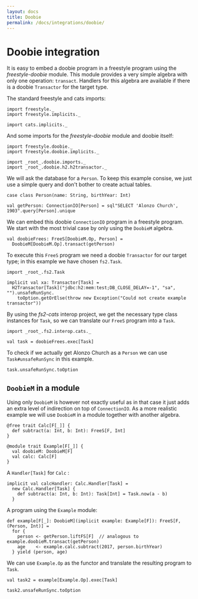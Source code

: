 ```yaml
---
layout: docs
title: Doobie
permalink: /docs/integrations/doobie/
---
```


# Doobie integration

It is easy to embed a doobie program in a freestyle program using the _freestyle-doobie_ module. This module provides a very simple algebra with only one operation: `transact`. Handlers for this algebra are available if there is a doobie `Transactor` for the target type.


The standard freestyle and cats imports:

```tut:silent
import freestyle._
import freestyle.implicits._

import cats.implicits._
```

And some imports for the _freestyle-doobie_ module and doobie itself:

```tut:silent
import freestyle.doobie._
import freestyle.doobie.implicits._

import _root_.doobie.imports._
import _root_.doobie.h2.h2transactor._
```

We will ask the database for a `Person`. To keep this example consise, we just use a simple query and don't bother to create actual tables.

```tut:book
case class Person(name: String, birthYear: Int)

val getPerson: ConnectionIO[Person] = sql"SELECT 'Alonzo Church', 1903".query[Person].unique
```

We can embed this doobie `ConnectionIO` program in a freestyle program. We start with the most trivial case by only using the `DoobieM` algebra.

```tut:book
val doobieFrees: FreeS[DoobieM.Op, Person] =
  DoobieM[DoobieM.Op].transact(getPerson)
```

To execute this `FreeS` program we need a doobie `Transactor` for our target type; in this example we have chosen `fs2.Task`.

```tut:book
import _root_.fs2.Task

implicit val xa: Transactor[Task] =
  H2Transactor[Task]("jdbc:h2:mem:test;DB_CLOSE_DELAY=-1", "sa", "").unsafeRunSync.
    toOption.getOrElse(throw new Exception("Could not create example transactor"))
```

By using the _fs2-cats_ interop project, we get the necessary type class instances for `Task`, so we can translate our `FreeS` program into a `Task`.

```tut:book
import _root_.fs2.interop.cats._

val task = doobieFrees.exec[Task]
```

To check if we actually get Alonzo Church as a `Person` we can use `Task#unsafeRunSync` in this example.

```tut:book
task.unsafeRunSync.toOption
```

## `DoobieM` in a module

Using only `DoobieM` is however not exactly useful as in that case it just adds an extra level of indirection on top of `ConnectionIO`. As a more realistic example we will use `DoobieM` in a module together with another algebra.


```tut:book
@free trait Calc[F[_]] {
  def subtract(a: Int, b: Int): FreeS[F, Int]
}

@module trait Example[F[_]] {
  val doobieM: DoobieM[F]
  val calc: Calc[F]
}
```

A `Handler[Task]` for `Calc` :

```tut:book
implicit val calcHandler: Calc.Handler[Task] =
  new Calc.Handler[Task] {
    def subtract(a: Int, b: Int): Task[Int] = Task.now(a - b)
  }
```

A program using the `Example` module:

```tut:book
def example[F[_]: DoobieM](implicit example: Example[F]): FreeS[F, (Person, Int)] =
  for {
    person <- getPerson.liftFS[F]  // analogous to example.doobieM.transact(getPerson)
    age    <- example.calc.subtract(2017, person.birthYear)
  } yield (person, age)
```

We can use `Example.Op` as the functor and translate the resulting program to `Task`.

```tut:book
val task2 = example[Example.Op].exec[Task]

task2.unsafeRunSync.toOption
```
